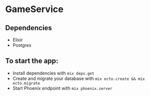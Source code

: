 GameService
===========

## Dependencies

  - Elixir
  - Postgres

## To start the app:

  - Install dependencies with `mix deps.get`
  - Create and migrate your database with `mix ecto.create && mix ecto.migrate`
  - Start Phoenix endpoint with `mix phoenix.server`

